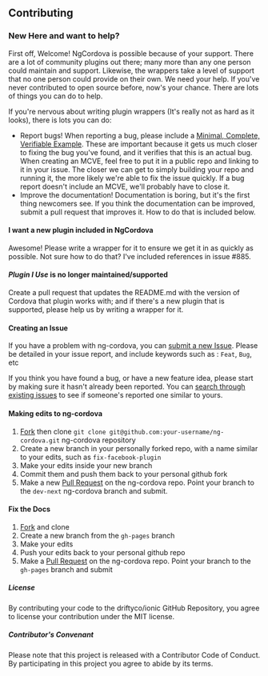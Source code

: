 ## Contributing

### New Here and want to help?

First off, Welcome!  NgCordova is possible because of your support.  There are a lot of community plugins out there; many more than any one person could maintain and support.  Likewise, the wrappers take a level of support that no one person could provide on their own.  We need your help.  If you've never contributed to open source before, now's your chance.  There are lots of things you can do to help.

If you're nervous about writing plugin wrappers (It's really not as hard as it looks), there is lots you can do:

 - Report bugs!  When reporting a bug, please include a [Minimal, Complete, Verifiable Example](http://stackoverflow.com/help/mcve). These are important because it gets us much closer to fixing the bug you've found, and it verifies that this is an actual bug.  When creating an MCVE, feel free to put it in a public repo and linking to it in your issue.  The closer we can get to simply building your repo and running it, the more likely we're able to fix the issue quickly.  If a bug report doesn't include an MCVE, we'll probably have to close it.  
 - Improve the documentation!  Documentation is boring, but it's the first thing newcomers see.  If you think the documentation can be improved, submit a pull request that improves it.  How to do that is included below.
 
#### I want a new plugin included in NgCordova

Awesome!  Please write a wrapper for it to ensure we get it in as quickly as possible.  Not sure how to do that? I've included references in issue #885.

#### *Plugin I Use* is no longer maintained/supported

Create a pull request that updates the README.md with the version of Cordova that plugin works with; and if there's a new plugin that is supported, please help us by writing a wrapper for it.  

#### Creating an Issue

If you have a problem with ng-cordova, you can [submit a new Issue](https://github.com/driftyco/ng-cordova/issues/new). Please be detailed in your issue report, and include keywords such as : `Feat`, `Bug`, etc

If you think you have found a bug, or have a new feature idea, please start by making sure it hasn't already been reported. You can [search through existing issues](https://github.com/driftyco/ng-cordova/issues?state=open) to see if someone's reported one similar to yours.


#### Making edits to ng-cordova

1. [Fork](https://github.com/driftyco/ng-cordova/fork) then clone `git clone git@github.com:your-username/ng-cordova.git` ng-cordova repository
2. Create a new branch in your personally forked repo, with a name similar to your edits, such as `fix-facebook-plugin`
3. Make your edits inside your new branch
4. Commit them and push them back to your personal github fork
5. Make a new [Pull Request](https://github.com/driftyco/ng-cordova/compare/) on the ng-cordova repo. Point your branch to the `dev-next` ng-cordova branch and submit.


#### Fix the Docs

1. [Fork](https://github.com/driftyco/ng-cordova/fork) and clone
2. Create a new branch from the `gh-pages` branch
3. Make your edits
4. Push your edits back to your personal github repo
5. Make a [Pull Request](https://github.com/driftyco/ng-cordova/compare/) on the ng-cordova repo. Point your branch to the `gh-pages` branch and submit


##### License

By contributing your code to the driftyco/ionic GitHub Repository, you agree to license your contribution under the MIT license.

##### Contributor's Convenant

Please note that this project is released with a Contributor Code of Conduct. By participating in this project you agree to abide by its terms.
